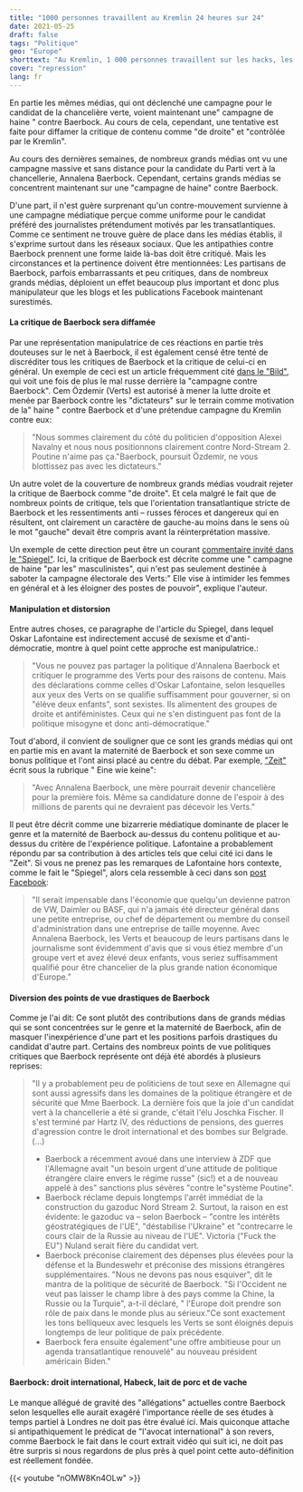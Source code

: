 ```yaml
---
title: "1000 personnes travaillent au Kremlin 24 heures sur 24"
date: 2021-05-25
draft: false
tags: "Politique"
geo: "Europe"
shorttext: "Au Kremlin, 1 000 personnes travaillent sur les hacks, les manipulations, l'ingérence et la rhétorique de la guerre."
cover: "repression"
lang: fr
---
```


En partie les mêmes médias, qui ont déclenché une campagne pour le candidat de la chancelière verte, voient maintenant une" campagne de haine " contre Baerbock. Au cours de cela, cependant, une tentative est faite pour diffamer la critique de contenu comme "de droite" et "contrôlée par le Kremlin".

Au cours des dernières semaines, de nombreux grands médias ont vu une campagne massive et sans distance pour la candidate du Parti vert à la chancellerie, Annalena Baerbock. Cependant, certains grands médias se concentrent maintenant sur une "campagne de haine" contre Baerbock.

D'une part, il n'est guère surprenant qu'un contre-mouvement survienne à une campagne médiatique perçue comme uniforme pour le candidat préféré des journalistes prétendument motivés par les transatlantiques. Comme ce sentiment ne trouve guère de place dans les médias établis, il s'exprime surtout dans les réseaux sociaux. Que les antipathies contre Baerbock prennent une forme laide là-bas doit être critiqué. Mais les circonstances et la pertinence doivent être mentionnées: Les partisans de Baerbock, parfois embarrassants et peu critiques, dans de nombreux grands médias, déploient un effet beaucoup plus important et donc plus manipulateur que les blogs et les publications Facebook maintenant surestimés.

#### La critique de Baerbock sera diffamée

Par une représentation manipulatrice de ces réactions en partie très douteuses sur le net à Baerbock, il est également censé être tenté de discréditer tous les critiques de Baerbock et la critique de celui-ci en général. Un exemple de ceci est un article fréquemment cité [dans le "Bild"](https://www.bild.de/politik/inland/politik-inland/putins-gruenes-grausen-kreml-kampagne-gegen-baerbock-76360304.bild.html "Kreml-Kampagne gegen Baerbock!"), qui voit une fois de plus le mal russe derrière la "campagne contre Baerbock". Cem Özdemir (Verts) est autorisé à mener la lutte droite et menée par Baerbock contre les "dictateurs" sur le terrain comme motivation de la" haine " contre Baerbock et d'une prétendue campagne du Kremlin contre eux:

> "Nous sommes clairement du côté du politicien d'opposition Alexei Navalny et nous nous positionnons clairement contre Nord-Stream 2. Poutine n'aime pas ça."Baerbock, poursuit Özdemir, ne vous blottissez pas avec les dictateurs."

Un autre volet de la couverture de nombreux grands médias voudrait rejeter la critique de Baerbock comme "de droite". Et cela malgré le fait que de nombreux points de critique, tels que l'orientation transatlantique stricte de Baerbock et les ressentiments anti – russes féroces et dangereux qui en résultent, ont clairement un caractère de gauche-au moins dans le sens où le mot "gauche" devait être compris avant la réinterprétation massive.

Un exemple de cette direction peut être un courant [commentaire invité dans le "Spiegel"](https://www.spiegel.de/politik/deutschland/annalena-baerbock-die-hass-kampagne-der-maskulinisten-gastkommentar-a-a69b7641-e716-49b2-b660-061d7909e07a "Die Hasskampagne der Maskulinisten"). Ici, la critique de Baerbock est décrite comme une " campagne de haine "par les" masculinistes", qui n'est pas seulement destinée à saboter la campagne électorale des Verts:" Elle vise à intimider les femmes en général et à les éloigner des postes de pouvoir", explique l'auteur.

#### Manipulation et distorsion

Entre autres choses, ce paragraphe de l'article du Spiegel, dans lequel Oskar Lafontaine est indirectement accusé de sexisme et d'anti-démocratie, montre à quel point cette approche est manipulatrice.:

> "Vous ne pouvez pas partager la politique d'Annalena Baerbock et critiquer le programme des Verts pour des raisons de contenu. Mais des déclarations comme celles d'Oskar Lafontaine, selon lesquelles aux yeux des Verts on se qualifie suffisamment pour gouverner, si on "élève deux enfants", sont sexistes. Ils alimentent des groupes de droite et antiféministes. Ceux qui ne s'en distinguent pas font de la politique misogyne et donc anti-démocratique."

Tout d'abord, il convient de souligner que ce sont les grands médias qui ont en partie mis en avant la maternité de Baerbock et son sexe comme un bonus politique et l'ont ainsi placé au centre du débat. Par exemple, ["Zeit"](https://www.zeit.de/arbeit/2021-04/annalena-baerbock-gruene-kanzlerkandidatur-mutter-karriere-politik "Eine wie keine") écrit sous la rubrique " Eine wie keine":

> "Avec Annalena Baerbock, une mère pourrait devenir chancelière pour la première fois. Même sa candidature donne de l'espoir à des millions de parents qui ne devraient pas décevoir les Verts."

Il peut être décrit comme une bizarrerie médiatique dominante de placer le genre et la maternité de Baerbock au-dessus du contenu politique et au-dessus du critère de l'expérience politique. Lafontaine a probablement répondu par sa contribution à des articles tels que celui cité ici dans le "Zeit". Si vous ne prenez pas les remarques de Lafontaine hors contexte, comme le fait le "Spiegel", alors cela ressemble à ceci dans son [post Facebook](https://www.facebook.com/oskarlafontaine/photos/a.198567656871376/4019804668080970/ "Facebook Post Lafontaine"):

> "Il serait impensable dans l'économie que quelqu'un devienne patron de VW, Daimler ou BASF, qui n'a jamais été directeur général dans une petite entreprise, ou chef de département ou membre du conseil d'administration dans une entreprise de taille moyenne. Avec Annalena Baerbock, les Verts et beaucoup de leurs partisans dans le journalisme sont évidemment d'avis que si vous étiez membre d'un groupe vert et avez élevé deux enfants, vous seriez suffisamment qualifié pour être chancelier de la plus grande nation économique d'Europe.”

#### Diversion des points de vue drastiques de Baerbock

Comme je l'ai dit: Ce sont plutôt des contributions dans de grands médias qui se sont concentrées sur le genre et la maternité de Baerbock, afin de masquer l'inexpérience d'une part et les positions parfois drastiques du candidat d'autre part. Certains des nombreux points de vue politiques critiques que Baerbock représente ont déjà été abordés à plusieurs reprises:

> "Il y a probablement peu de politiciens de tout sexe en Allemagne qui sont aussi agressifs dans les domaines de la politique étrangère et de sécurité que Mme Baerbock. La dernière fois que la joie d'un candidat vert à la chancellerie a été si grande, c'était l'élu Joschka Fischer. Il s'est terminé par Hartz IV, des réductions de pensions, des guerres d'agression contre le droit international et des bombes sur Belgrade. (…)
>
> - Baerbock a récemment avoué dans une interview à ZDF que l'Allemagne avait "un besoin urgent d'une attitude de politique étrangère claire envers le régime russe" (sic!) et a de nouveau appelé à des" sanctions plus sévères "contre le"système Poutine".
> - Baerbock réclame depuis longtemps l'arrêt immédiat de la construction du gazoduc Nord Stream 2. Surtout, la raison en est évidente: le gazoduc va – selon Baerbock – "contre les intérêts géostratégiques de l'UE", "déstabilise l'Ukraine" et "contrecarre le cours clair de la Russie au niveau de l'UE". Victoria ("Fuck the EU") Nuland serait fière du candidat vert.
> - Baerbock préconise clairement des dépenses plus élevées pour la défense et la Bundeswehr et préconise des missions étrangères supplémentaires. "Nous ne devons pas nous esquiver", dit le mantra de la politique de sécurité de Baerbock. "Si l'Occident ne veut pas laisser le champ libre à des pays comme la Chine, la Russie ou la Turquie", a-t-il déclaré, " l'Europe doit prendre son rôle de paix dans le monde plus au sérieux."Ce sont exactement les tons belliqueux avec lesquels les Verts se sont éloignés depuis longtemps de leur politique de paix précédente.
> - Baerbock fera ensuite également"une offre ambitieuse pour un agenda transatlantique renouvelé" au nouveau président américain Biden."

#### Baerbock: droit international, Habeck, lait de porc et de vache

Le manque allégué de gravité des "allégations" actuelles contre Baerbock selon lesquelles elle aurait exagéré l'importance réelle de ses études à temps partiel à Londres ne doit pas être évalué ici. Mais quiconque attache si antipathiquement le prédicat de "l'avocat international" à son revers, comme Baerbock le fait dans le court extrait vidéo qui suit ici, ne doit pas être surpris si nous regardons de plus près à quel point cette auto-définition est réellement fondée.

{{< youtube "nOMW8Kn4OLw" >}}
